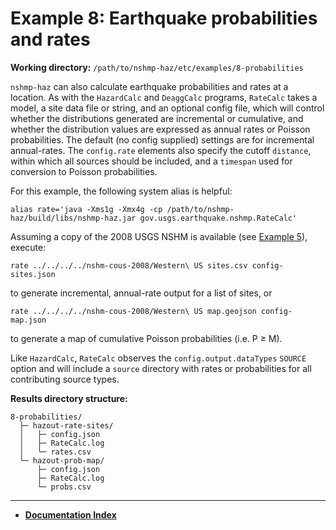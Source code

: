# Example 8: Earthquake probabilities and rates

__Working directory:__ `/path/to/nshmp-haz/etc/examples/8-probabilities`

`nshmp-haz` can also calculate earthquake probabilities and rates at a location.
As with the `HazardCalc` and `DeaggCalc` programs, `RateCalc` takes a model, a site data file
or string, and an optional config file, which will control whether the distributions generated
are incremental or cumulative, and whether the distribution values are expressed as annual rates
or Poisson probabilities. The default (no config supplied) settings are for incremental
annual-rates. The `config.rate` elements also specify the cutoff `distance`, within which
all sources should be included, and a `timespan` used for conversion to Poisson probabilities.

For this example, the following system alias is helpful:

```Shell
alias rate='java -Xms1g -Xmx4g -cp /path/to/nshmp-haz/build/libs/nshmp-haz.jar gov.usgs.earthquake.nshmp.RateCalc'
```

Assuming a copy of the 2008 USGS NSHM is available (see [Example 5](../5-complex-model)), execute:

```Shell
rate ../../../../nshm-cous-2008/Western\ US sites.csv config-sites.json
```

to generate incremental, annual-rate output for a list of sites, or

```Shell
rate ../../../../nshm-cous-2008/Western\ US map.geojson config-map.json
```

to generate a map of cumulative Poisson probabilities (i.e. P ≥ M).

Like `HazardCalc`, `RateCalc` observes the `config.output.dataTypes` `SOURCE`
option and will include a `source` directory with rates or probabilities for all
contributing source types.

__Results directory structure:__

```text
8-probabilities/
  ├─ hazout-rate-sites/
  │   ├─ config.json
  │   ├─ RateCalc.log
  │   └─ rates.csv
  └─ hazout-prob-map/
      ├─ config.json
      ├─ RateCalc.log
      └─ probs.csv
```

---

* [**Documentation Index**](../../../docs/README.md)
